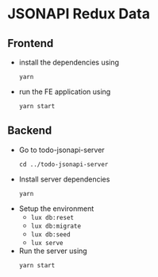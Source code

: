 # JSONAPI Redux Data


## Frontend 
- install the dependencies using 
  ``` 
  yarn
  ```
- run the FE application using 
  ```
  yarn start 
  ```


## Backend

- Go to todo-jsonapi-server
  ```
  cd ../todo-jsonapi-server
  ```
- Install server dependencies
  ```
  yarn
  ```
- Setup the environment
    *   `lux db:reset`
    *   `lux db:migrate`
    *   `lux db:seed`
    *   `lux serve`
- Run the server using 
  ```
  yarn start
  ```

